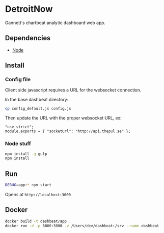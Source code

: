 # DetroitNow

Gannett's chartbeat analytic dashboard web app.

## Dependencies
* [Node](http://nodejs.org)

## Install

### Config file

Client side javascript requires a URL for the websocket connection.

In the base dashbeat directory:

```bash
cp config_default.js config.js
```

Then update the URL with the proper websocket URL, ex:

```node
"use strict";
module.exports = { "socketUrl": "http://api.thepul.se" };
```

### Node stuff

```bash
npm install -g gulp
npm install
```

## Run

```bash
DEBUG=app:* npm start
```

Opens at `http://localhost:3000`

## Docker

```bash
docker build -t dashbeat/app .
docker run -d -p 3000:3000 -v /Users/dev/dashbeat:/srv --name dashbeat dashbeat/app
```

